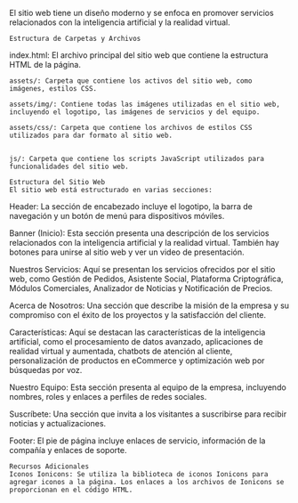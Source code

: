 El sitio web tiene un diseño moderno y se enfoca en promover servicios relacionados con la inteligencia artificial y la realidad virtual.

    Estructura de Carpetas y Archivos
index.html: El archivo principal del sitio web que contiene la estructura HTML de la página.
    
    assets/: Carpeta que contiene los activos del sitio web, como imágenes, estilos CSS.
    
    assets/img/: Contiene todas las imágenes utilizadas en el sitio web, incluyendo el logotipo, las imágenes de servicios y del equipo.
    
    assets/css/: Carpeta que contiene los archivos de estilos CSS utilizados para dar formato al sitio web.


    js/: Carpeta que contiene los scripts JavaScript utilizados para funcionalidades del sitio web.

    Estructura del Sitio Web
    El sitio web está estructurado en varias secciones:

Header: La sección de encabezado incluye el logotipo, la barra de navegación y un botón de menú para dispositivos móviles.

Banner (Inicio): Esta sección presenta una descripción de los servicios relacionados con la inteligencia artificial y la realidad virtual. También hay botones para unirse al sitio web y ver un video de presentación.

Nuestros Servicios: Aquí se presentan los servicios ofrecidos por el sitio web, como Gestión de Pedidos, Asistente Social, Plataforma Criptográfica, Módulos Comerciales, Analizador de Noticias y Notificación de Precios.

Acerca de Nosotros: Una sección que describe la misión de la empresa y su compromiso con el éxito de los proyectos y la satisfacción del cliente.

Características: Aquí se destacan las características de la inteligencia artificial, como el procesamiento de datos avanzado, aplicaciones de realidad virtual y aumentada, chatbots de atención al cliente, personalización de productos en eCommerce y optimización web por búsquedas por voz.

Nuestro Equipo: Esta sección presenta al equipo de la empresa, incluyendo nombres, roles y enlaces a perfiles de redes sociales.

Suscríbete: Una sección que invita a los visitantes a suscribirse para recibir noticias y actualizaciones.

Footer: El pie de página incluye enlaces de servicio, información de la compañía y enlaces de soporte.

    Recursos Adicionales
    Iconos Ionicons: Se utiliza la biblioteca de iconos Ionicons para agregar iconos a la página. Los enlaces a los archivos de Ionicons se proporcionan en el código HTML.


